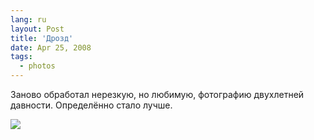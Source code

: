 ```yaml
---
lang: ru
layout: Post
title: 'Дрозд'
date: Apr 25, 2008
tags:
  - photos
---
```


Заново обработал нерезкую, но любимую, фотографию двухлетней давности. Определённо стало лучше.

![](/images/blog/mg-5386-2.jpg)
